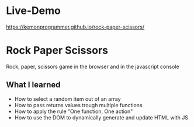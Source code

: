 # Live-Demo

https://kemonprogrammer.github.io/rock-paper-scissors/

# Rock Paper Scissors
Rock, paper, scissors game in the browser and in the javascript console

## What I learned
- How to select a random item out of an array
- How to pass returns values trough multiple functions
- How to apply the rule "One function, One action"
- How to use the DOM to dynamically generate and update HTML with JS
